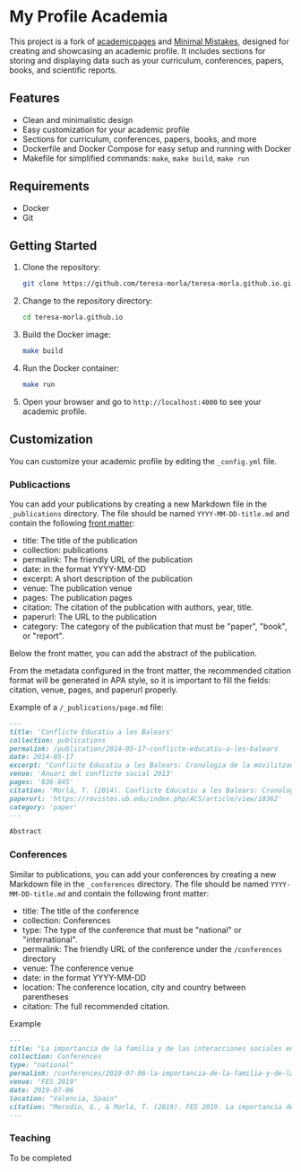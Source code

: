 
# My Profile Academia

This project is a fork of [academicpages](https://github.com/academicpages/academicpages.github.io) and [Minimal Mistakes](https://github.com/mmistakes/minimal-mistakes), designed for creating and showcasing an academic profile. It includes sections for storing and displaying data such as your curriculum, conferences, papers, books, and scientific reports.

## Features

- Clean and minimalistic design
- Easy customization for your academic profile
- Sections for curriculum, conferences, papers, books, and more
- Dockerfile and Docker Compose for easy setup and running with Docker
- Makefile for simplified commands: `make`, `make build`, `make run`

## Requirements

- Docker
- Git

## Getting Started

1. Clone the repository:

    ```bash
    git clone https://github.com/teresa-morla/teresa-morla.github.io.git
    ```

2. Change to the repository directory:

    ```bash
    cd teresa-morla.github.io
    ```

3. Build the Docker image:

    ```bash
    make build
    ```

4. Run the Docker container:

    ```bash
    make run
    ```

5. Open your browser and go to `http://localhost:4000` to see your academic profile.

## Customization

You can customize your academic profile by editing the `_config.yml` file.

### Publicactions

You can add your publications by creating a new Markdown file in the `_publications` directory. The file should be named `YYYY-MM-DD-title.md` and contain the following [front matter](https://jekyllrb.com/docs/front-matter/):

- title: The title of the publication
- collection: publications
- permalink: The friendly URL of the publication
- date: in the format YYYY-MM-DD
- excerpt: A short description of the publication
- venue: The publication venue
- pages: The publication pages
- citation: The citation of the publication with authors, year, title.
- paperurl: The URL to the publication
- category: The category of the publication that must be "paper", "book", or "report".

Below the front matter, you can add the abstract of the publication.

From the metadata configured in the front matter, the recommended citation format will be generated in APA style, so it is important to fill the fields: citation, venue, pages, and paperurl properly.

Example of a `/_publications/page.md` file:

```markdown
---
title: 'Conflicte Educatiu a les Balears'
collection: publications
permalink: /publication/2014-05-17-conflicte-educatiu-a-les-balears
date: 2014-05-17
excerpt: "Conflicte Educatiu a les Balears: Cronologia de la movilització de l'educació a les Illes Balears."
venue: 'Anuari del conflicte social 2013'
pages: '836-845'
citation: 'Morlà, T. (2014). Conflicte Educatiu a les Balears: Cronologia.'
paperurl: 'https://revistes.ub.edu/index.php/ACS/article/view/10362'
category: 'paper'
---

Abstract
```

### Conferences

Similar to publications, you can add your conferences by creating a new Markdown file in the `_conferences` directory. The file should be named `YYYY-MM-DD-title.md` and contain the following front matter:

- title: The title of the conference
- collection: Conferences
- type: The type of the conference that must be "national" or "international".
- permalink: The friendly URL of the conference under the `/conferences` directory
- venue: The conference venue
- date: in the format YYYY-MM-DD
- location: The conference location, city and country between parentheses
- citation: The full recommended citation.

Example

```markdown
---
title: "La importancia de la familia y de las interacciones sociales en la trata de seres humanos con fines de explotación sexual"
collection: Conferences
type: "national"
permalink: /conferences/2019-07-06-la-importancia-de-la-familia-y-de-las-interacciones-sociales-en-la-trata-de-seres-humanos-con-fines-de-explotacion-sexual
venue: "FES 2019"
date: 2019-07-06
location: "Valencia, Spain"
citation: "Merodio, G., & Morlà, T. (2019). FES 2019. La importancia de la familia y de las interacciones sociales en la trata de seres humanos con fines de explotación sexual (3-6 juliol, Valencia)"
---

```

### Teaching

To be completed